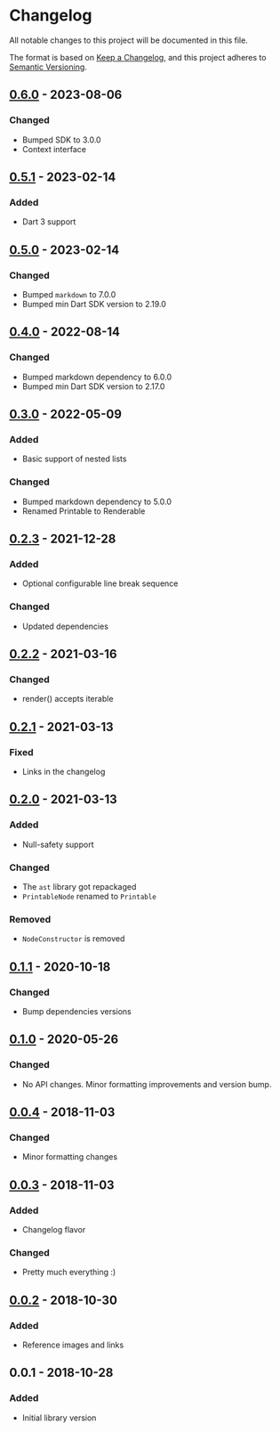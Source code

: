 # Changelog
All notable changes to this project will be documented in this file.

The format is based on [Keep a Changelog](https://keepachangelog.com/en/1.0.0/),
and this project adheres to [Semantic Versioning](https://semver.org/spec/v2.0.0.html).

## [0.6.0] - 2023-08-06
### Changed
- Bumped SDK to 3.0.0
- Context interface

## [0.5.1] - 2023-02-14
### Added
- Dart 3 support

## [0.5.0] - 2023-02-14
### Changed
- Bumped `markdown` to 7.0.0
- Bumped min Dart SDK version to 2.19.0

## [0.4.0] - 2022-08-14
### Changed
- Bumped markdown dependency to 6.0.0
- Bumped min Dart SDK version to 2.17.0

## [0.3.0] - 2022-05-09
### Added
- Basic support of nested lists

### Changed
- Bumped markdown dependency to 5.0.0
- Renamed Printable to Renderable

## [0.2.3] - 2021-12-28
### Added
- Optional configurable line break sequence

### Changed
- Updated dependencies

## [0.2.2] - 2021-03-16
### Changed
- render() accepts iterable

## [0.2.1] - 2021-03-13
### Fixed
- Links in the changelog

## [0.2.0] - 2021-03-13
### Added
- Null-safety support

### Changed
- The `ast` library got repackaged
- `PrintableNode` renamed to `Printable`

### Removed
- `NodeConstructor` is removed

## [0.1.1] - 2020-10-18
### Changed
- Bump dependencies versions

## [0.1.0] - 2020-05-26
### Changed
- No API changes. Minor formatting improvements and version bump.

## [0.0.4] - 2018-11-03
### Changed
- Minor formatting changes

## [0.0.3] - 2018-11-03
### Added
- Changelog flavor

### Changed
- Pretty much everything :)

## [0.0.2] - 2018-10-30
### Added
- Reference images and links

## 0.0.1 - 2018-10-28
### Added
- Initial library version

[0.6.0]: https://github.com/f3ath/marker/compare/0.5.1...0.6.0
[0.5.1]: https://github.com/f3ath/marker/compare/0.5.0...0.5.1
[0.5.0]: https://github.com/f3ath/marker/compare/0.4.0...0.5.0
[0.4.0]: https://github.com/f3ath/marker/compare/0.3.0...0.4.0
[0.3.0]: https://github.com/f3ath/marker/compare/0.2.3...0.3.0
[0.2.3]: https://github.com/f3ath/marker/compare/0.2.2...0.2.3
[0.2.2]: https://github.com/f3ath/marker/compare/0.2.1...0.2.2
[0.2.1]: https://github.com/f3ath/marker/compare/0.2.0...0.2.1
[0.2.0]: https://github.com/f3ath/marker/compare/0.1.1...0.2.0
[0.1.1]: https://github.com/f3ath/marker/compare/0.1.0...0.1.1
[0.1.0]: https://github.com/f3ath/marker/compare/0.0.4...0.1.0
[0.0.4]: https://github.com/f3ath/marker/compare/0.0.3...0.0.4
[0.0.3]: https://github.com/f3ath/marker/compare/0.0.2...0.0.3
[0.0.2]: https://github.com/f3ath/marker/compare/0.0.1...0.0.2
